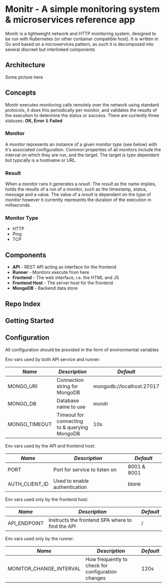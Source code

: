 # Monitr - A simple monitoring system & microservices reference app

Monitr is a lightweight network and HTTP monitoring system, designed to be run with Kubernetes (or other container compatible host). It is written in Go and based on a microservices pattern, as such it is decomposed into several discreet but interlinked components

## Architecture

Some picture here

## Concepts

Monitr executes monitoring calls remotely over the network using standard protocols, it does this periodically per monitor, and validates the results of the execution to determine the status or success. There are currently three statuses: **OK, Error** & **Failed**

### Monitor

A *monitor* represents an instance of a given monitor *type* (see below) with it's associated configuration. Common properties of all monitors include the interval on which they are run, and the target. The target is *type* dependant but typically is a hostname or URL.

### Result

When a *monitor* runs it generates a *result*. The *result* as the name implies, holds the results of a run of a monitor, such as the timestamp, status, message and a value. The value of a *result* is dependant on the type of *monitor* however it currently represents the duration of the execution in millseconds.

### Monitor Type

- HTTP
- Ping
- TCP

## Components

- **API** - REST API acting as interface for the frontend
- **Runner** - Monitors execute from here
- **Frontend** - The web interface, i.e. the HTML and JS
- **Frontend Host** - The server host for the frontend
- **MongoDB** - Backend data store

## Repo Index

## Getting Started

## Configuration

All configuration should be provided in the form of environmental variables

Env vars used by both API service and runner:

| _Name_        | _Description_                                | _Default_                 |
| ------------- | -------------------------------------------- | ------------------------- |
| MONGO_URI     | Connection string for MongoDB                | mongodb://localhost:27017 |
| MONGO_DB      | Database name to use                         | monitr                    |
| MONGO_TIMEOUT | Timeout for connecting to & querying MongoDB | 10s                       |

Env vars used by the API and frontend host:

| _Name_         | _Description_                 | _Default_   |
| -------------- | ----------------------------- | ----------- |
| PORT           | Port for service to listen on | 8001 & 8001 |
| AUTH_CLIENT_ID | Used to enable authentication | _blank_     |

Env vars used only by the frontend host:

| _Name_       | _Description_                                    | _Default_ |
| ------------ | ------------------------------------------------ | --------- |
| API_ENDPOINT | Instructs the frontend SPA where to find the API | /         |

Env vars used only by the runner:

| _Name_                  | _Description_                                     | _Default_ |
| ----------------------- | ------------------------------------------------- | --------- |
| MONITOR_CHANGE_INTERVAL | How frequently to check for configuration changes | 120s      |
